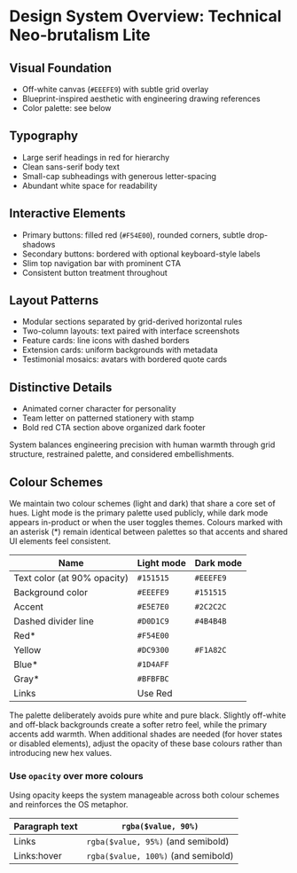 # Design System Overview: Technical Neo-brutalism Lite

## Visual Foundation
- Off-white canvas (`#EEEFE9`) with subtle grid overlay
- Blueprint-inspired aesthetic with engineering drawing references
- Color palette: see below

## Typography
- Large serif headings in red for hierarchy
- Clean sans-serif body text
- Small-cap subheadings with generous letter-spacing
- Abundant white space for readability

## Interactive Elements
- Primary buttons: filled red (`#F54E00`), rounded corners, subtle drop-shadows
- Secondary buttons: bordered with optional keyboard-style labels
- Slim top navigation bar with prominent CTA
- Consistent button treatment throughout

## Layout Patterns
- Modular sections separated by grid-derived horizontal rules
- Two-column layouts: text paired with interface screenshots
- Feature cards: line icons with dashed borders
- Extension cards: uniform backgrounds with metadata
- Testimonial mosaics: avatars with bordered quote cards

## Distinctive Details
- Animated corner character for personality
- Team letter on patterned stationery with stamp
- Bold red CTA section above organized dark footer

System balances engineering precision with human warmth through grid structure, restrained palette, and considered embellishments.

## Colour Schemes

We maintain two colour schemes (light and dark) that share a core set of hues. Light mode is the primary palette used publicly, while dark mode appears in-product or when the user toggles themes. Colours marked with an asterisk (*) remain identical between palettes so that accents and shared UI elements feel consistent.

| Name                          | Light mode | Dark mode |
|-------------------------------|------------|-----------|
| Text color (at 90% opacity)   | `#151515`  | `#EEEFE9` |
| Background color              | `#EEEFE9`  | `#151515` |
| Accent                        | `#E5E7E0`  | `#2C2C2C` |
| Dashed divider line           | `#D0D1C9`  | `#4B4B4B` |
| Red*                          | `#F54E00`  |           |
| Yellow                        | `#DC9300`  | `#F1A82C` |
| Blue*                         | `#1D4AFF`  |           |
| Gray*                         | `#BFBFBC`  |           |
| Links                         | Use Red    |           |

The palette deliberately avoids pure white and pure black. Slightly off-white and off-black backgrounds create a softer retro feel, while the primary accents add warmth. When additional shades are needed (for hover states or disabled elements), adjust the opacity of these base colours rather than introducing new hex values.

### Use `opacity` over more colours

Using opacity keeps the system manageable across both colour schemes and reinforces the OS metaphor.

| Paragraph text | `rgba($value, 90%)`                 |
|----------------|-------------------------------------|
| Links          | `rgba($value, 95%)` (and semibold)  |
| Links:hover    | `rgba($value, 100%)` (and semibold) |